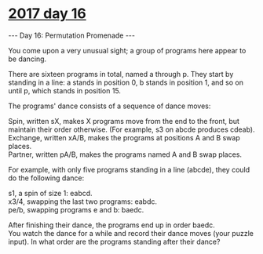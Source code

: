 # [2017 day 16](https://adventofcode.com/2017/day/16)

--- Day 16: Permutation Promenade ---

You come upon a very unusual sight; a group of programs here appear to be dancing.

There are sixteen programs in total, named a through p. They start by standing in a line: a stands in position 0, b stands in position 1, and so on until p, which stands in position 15.

The programs' dance consists of a sequence of dance moves:

Spin, written sX, makes X programs move from the end to the front, but maintain their order otherwise. (For example, s3 on abcde produces cdeab).\
Exchange, written xA/B, makes the programs at positions A and B swap places.\
Partner, written pA/B, makes the programs named A and B swap places.

For example, with only five programs standing in a line (abcde), they could do the following dance:

s1, a spin of size 1: eabcd.\
x3/4, swapping the last two programs: eabdc.\
pe/b, swapping programs e and b: baedc.

After finishing their dance, the programs end up in order baedc.\
You watch the dance for a while and record their dance moves (your puzzle input). In what order are the programs standing after their dance?